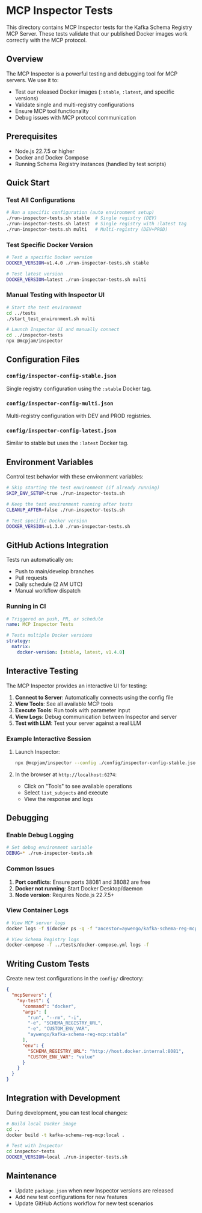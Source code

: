 # MCP Inspector Tests

This directory contains MCP Inspector tests for the Kafka Schema Registry MCP Server. These tests validate that our published Docker images work correctly with the MCP protocol.

## Overview

The MCP Inspector is a powerful testing and debugging tool for MCP servers. We use it to:

- Test our released Docker images (`:stable`, `:latest`, and specific versions)
- Validate single and multi-registry configurations
- Ensure MCP tool functionality
- Debug issues with MCP protocol communication

## Prerequisites

- Node.js 22.7.5 or higher
- Docker and Docker Compose
- Running Schema Registry instances (handled by test scripts)

## Quick Start

### Test All Configurations

```bash
# Run a specific configuration (auto environment setup)
./run-inspector-tests.sh stable  # Single registry (DEV)
./run-inspector-tests.sh latest  # Single registry with :latest tag
./run-inspector-tests.sh multi   # Multi-registry (DEV+PROD)
```

### Test Specific Docker Version

```bash
# Test a specific Docker version
DOCKER_VERSION=v1.4.0 ./run-inspector-tests.sh stable

# Test latest version
DOCKER_VERSION=latest ./run-inspector-tests.sh multi
```

### Manual Testing with Inspector UI

```bash
# Start the test environment
cd ../tests
./start_test_environment.sh multi

# Launch Inspector UI and manually connect
cd ../inspector-tests
npx @mcpjam/inspector
```

## Configuration Files

### `config/inspector-config-stable.json`
Single registry configuration using the `:stable` Docker tag.

### `config/inspector-config-multi.json`
Multi-registry configuration with DEV and PROD registries.

### `config/inspector-config-latest.json`
Similar to stable but uses the `:latest` Docker tag.

## Environment Variables

Control test behavior with these environment variables:

```bash
# Skip starting the test environment (if already running)
SKIP_ENV_SETUP=true ./run-inspector-tests.sh

# Keep the test environment running after tests
CLEANUP_AFTER=false ./run-inspector-tests.sh

# Test specific Docker version
DOCKER_VERSION=v1.3.0 ./run-inspector-tests.sh
```

## GitHub Actions Integration

Tests run automatically on:
- Push to main/develop branches
- Pull requests
- Daily schedule (2 AM UTC)
- Manual workflow dispatch

### Running in CI

```yaml
# Triggered on push, PR, or schedule
name: MCP Inspector Tests

# Tests multiple Docker versions
strategy:
  matrix:
    docker-version: [stable, latest, v1.4.0]
```

## Interactive Testing

The MCP Inspector provides an interactive UI for testing:

1. **Connect to Server**: Automatically connects using the config file
2. **View Tools**: See all available MCP tools
3. **Execute Tools**: Run tools with parameter input
4. **View Logs**: Debug communication between Inspector and server
5. **Test with LLM**: Test your server against a real LLM

### Example Interactive Session

1. Launch Inspector:
   ```bash
   npx @mcpjam/inspector --config ./config/inspector-config-stable.json
   ```

2. In the browser at `http://localhost:6274`:
   - Click on "Tools" to see available operations
   - Select `list_subjects` and execute
   - View the response and logs

## Debugging

### Enable Debug Logging

```bash
# Set debug environment variable
DEBUG=* ./run-inspector-tests.sh
```

### Common Issues

1. **Port conflicts**: Ensure ports 38081 and 38082 are free
2. **Docker not running**: Start Docker Desktop/daemon
3. **Node version**: Requires Node.js 22.7.5+

### View Container Logs

```bash
# View MCP server logs
docker logs -f $(docker ps -q -f "ancestor=aywengo/kafka-schema-reg-mcp:stable")

# View Schema Registry logs
docker-compose -f ../tests/docker-compose.yml logs -f
```

## Writing Custom Tests

Create new test configurations in the `config/` directory:

```json
{
  "mcpServers": {
    "my-test": {
      "command": "docker",
      "args": [
        "run", "--rm", "-i",
        "-e", "SCHEMA_REGISTRY_URL",
        "-e", "CUSTOM_ENV_VAR",
        "aywengo/kafka-schema-reg-mcp:stable"
      ],
      "env": {
        "SCHEMA_REGISTRY_URL": "http://host.docker.internal:8081",
        "CUSTOM_ENV_VAR": "value"
      }
    }
  }
}
```

## Integration with Development

During development, you can test local changes:

```bash
# Build local Docker image
cd ..
docker build -t kafka-schema-reg-mcp:local .

# Test with Inspector
cd inspector-tests
DOCKER_VERSION=local ./run-inspector-tests.sh
```

## Maintenance

- Update `package.json` when new Inspector versions are released
- Add new test configurations for new features
- Update GitHub Actions workflow for new test scenarios
